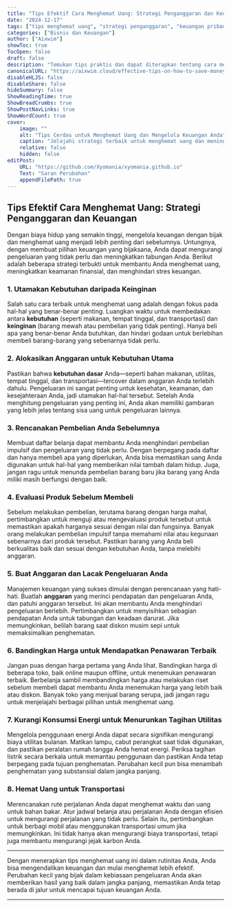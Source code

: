 ```yaml
---
title: "Tips Efektif Cara Menghemat Uang: Strategi Penganggaran dan Keuangan"
date: "2024-12-17"
tags: ["tips menghemat uang", "strategi penganggaran", "keuangan pribadi", "tabungan rumah tangga", "manajemen keuangan"]
categories: ["Bisnis dan Keuangan"]
author: ["Aixwim"]
showToc: true
TocOpen: false
draft: false
description: "Temukan tips praktis dan dapat diterapkan tentang cara menghemat uang melalui penganggaran, mengelola pengeluaran penting, dan membuat keputusan keuangan yang lebih bijak."
canonicalURL: "https://aixwim.cloud/effective-tips-on-how-to-save-money"
disableHLJS: false
disableShare: false
hideSummary: false
ShowReadingTime: true
ShowBreadCrumbs: true
ShowPostNavLinks: true
ShowWordCount: true
cover:
    image: ""
    alt: "Tips Cerdas untuk Menghemat Uang dan Mengelola Keuangan Anda"
    caption: "Jelajahi strategi terbaik untuk menghemat uang dan meningkatkan kesehatan keuangan Anda."
    relative: false
    hidden: false
editPost:
    URL: "https://github.com/Xyomania/xyomania.github.io"
    Text: "Saran Perubahan"
    appendFilePath: true
---
```


## Tips Efektif Cara Menghemat Uang: Strategi Penganggaran dan Keuangan

Dengan biaya hidup yang semakin tinggi, mengelola keuangan dengan bijak dan menghemat uang menjadi lebih penting dari sebelumnya. Untungnya, dengan membuat pilihan keuangan yang bijaksana, Anda dapat mengurangi pengeluaran yang tidak perlu dan meningkatkan tabungan Anda. Berikut adalah beberapa strategi terbukti untuk membantu Anda menghemat uang, meningkatkan keamanan finansial, dan menghindari stres keuangan.

### **1. Utamakan Kebutuhan daripada Keinginan**

Salah satu cara terbaik untuk menghemat uang adalah dengan fokus pada hal-hal yang benar-benar penting. Luangkan waktu untuk membedakan antara **kebutuhan** (seperti makanan, tempat tinggal, dan transportasi) dan **keinginan** (barang mewah atau pembelian yang tidak penting). Hanya beli apa yang benar-benar Anda butuhkan, dan hindari godaan untuk berlebihan membeli barang-barang yang sebenarnya tidak perlu.

### **2. Alokasikan Anggaran untuk Kebutuhan Utama**

Pastikan bahwa **kebutuhan dasar** Anda—seperti bahan makanan, utilitas, tempat tinggal, dan transportasi—tercover dalam anggaran Anda terlebih dahulu. Pengeluaran ini sangat penting untuk kesehatan, keamanan, dan kesejahteraan Anda, jadi utamakan hal-hal tersebut. Setelah Anda menghitung pengeluaran yang penting ini, Anda akan memiliki gambaran yang lebih jelas tentang sisa uang untuk pengeluaran lainnya.

### **3. Rencanakan Pembelian Anda Sebelumnya**

Membuat daftar belanja dapat membantu Anda menghindari pembelian impulsif dan pengeluaran yang tidak perlu. Dengan berpegang pada daftar dan hanya membeli apa yang diperlukan, Anda bisa memastikan uang Anda digunakan untuk hal-hal yang memberikan nilai tambah dalam hidup. Juga, jangan ragu untuk menunda pembelian barang baru jika barang yang Anda miliki masih berfungsi dengan baik.

### **4. Evaluasi Produk Sebelum Membeli**

Sebelum melakukan pembelian, terutama barang dengan harga mahal, pertimbangkan untuk menguji atau mengevaluasi produk tersebut untuk memastikan apakah harganya sesuai dengan nilai dan fungsinya. Banyak orang melakukan pembelian impulsif tanpa memahami nilai atau kegunaan sebenarnya dari produk tersebut. Pastikan barang yang Anda beli berkualitas baik dan sesuai dengan kebutuhan Anda, tanpa melebihi anggaran.

### **5. Buat Anggaran dan Lacak Pengeluaran Anda**

Manajemen keuangan yang sukses dimulai dengan perencanaan yang hati-hati. Buatlah **anggaran** yang merinci pendapatan dan pengeluaran Anda, dan patuhi anggaran tersebut. Ini akan membantu Anda menghindari pengeluaran berlebih. Pertimbangkan untuk menyisihkan sebagian pendapatan Anda untuk tabungan dan keadaan darurat. Jika memungkinkan, belilah barang saat diskon musim sepi untuk memaksimalkan penghematan.

### **6. Bandingkan Harga untuk Mendapatkan Penawaran Terbaik**

Jangan puas dengan harga pertama yang Anda lihat. Bandingkan harga di beberapa toko, baik online maupun offline, untuk menemukan penawaran terbaik. Berbelanja sambil membandingkan harga atau melakukan riset sebelum membeli dapat membantu Anda menemukan harga yang lebih baik atau diskon. Banyak toko yang menjual barang serupa, jadi jangan ragu untuk menjelajahi berbagai pilihan untuk menghemat uang.

### **7. Kurangi Konsumsi Energi untuk Menurunkan Tagihan Utilitas**

Mengelola penggunaan energi Anda dapat secara signifikan mengurangi biaya utilitas bulanan. Matikan lampu, cabut perangkat saat tidak digunakan, dan pastikan peralatan rumah tangga Anda hemat energi. Periksa tagihan listrik secara berkala untuk memantau penggunaan dan pastikan Anda tetap berpegang pada tujuan penghematan. Perubahan kecil pun bisa menambah penghematan yang substansial dalam jangka panjang.

### **8. Hemat Uang untuk Transportasi**

Merencanakan rute perjalanan Anda dapat menghemat waktu dan uang untuk bahan bakar. Atur jadwal belanja atau perjalanan Anda dengan efisien untuk mengurangi perjalanan yang tidak perlu. Selain itu, pertimbangkan untuk berbagi mobil atau menggunakan transportasi umum jika memungkinkan. Ini tidak hanya akan mengurangi biaya transportasi, tetapi juga membantu mengurangi jejak karbon Anda.

---

Dengan menerapkan tips menghemat uang ini dalam rutinitas Anda, Anda bisa mengendalikan keuangan dan mulai menghemat lebih efektif. Perubahan kecil yang bijak dalam kebiasaan pengeluaran Anda akan memberikan hasil yang baik dalam jangka panjang, memastikan Anda tetap berada di jalur untuk mencapai tujuan keuangan Anda.

---
